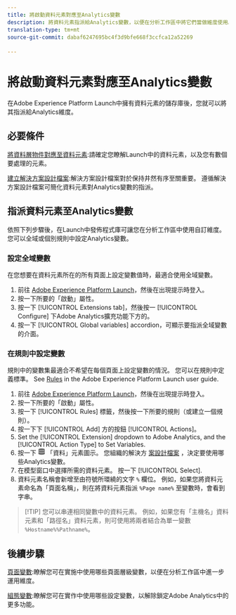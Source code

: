 ```yaml
---
title: 將啟動資料元素對應至Analytics變數
description: 將資料元素指派給Analytics變數，以便在分析工作區中將它們當做維度使用。
translation-type: tm+mt
source-git-commit: dabaf6247695bc4f3d9bfe668f3ccfca12a52269

---
```



# 將啟動資料元素對應至Analytics變數

在Adobe Experience Platform Launch中擁有資料元素的儲存庫後，您就可以將其指派給Analytics維度。

## 必要條件

[將資料層物件對應至資料元素](layer-to-elements.md):請確定您瞭解Launch中的資料元素，以及您有數個要處理的元素。

[建立解決方案設計檔案](../prepare/solution-design.md):解決方案設計檔案對於保持井然有序至關重要。 遵循解決方案設計檔案可簡化資料元素對Analytics變數的指派。

## 指派資料元素至Analytics變數

依照下列步驟後，在Launch中發佈程式庫可讓您在分析工作區中使用自訂維度。 您可以全域或個別規則中設定Analytics變數。

### 設定全域變數

在您想要在資料元素所在的所有頁面上設定變數值時，最適合使用全域變數。

1. 前往 [Adobe Experience Platform Launch](https://launch.adobe.com)，然後在出現提示時登入。
1. 按一下所要的「啟動」屬性。
1. 按一下 [!UICONTROL Extensions tab]，然後按一 [!UICONTROL Configure] 下Adobe Analytics擴充功能下方的。
1. 按一下 [!UICONTROL Global variables] accordion，可顯示要指派全域變數的介面。

### 在規則中設定變數

規則中的變數集最適合不希望在每個頁面上設定變數的情況。 您可以在規則中定義標準。 See [Rules](https://docs.adobe.com/content/help/zh-Hant/launch/using/reference/manage-resources/rules.html) in the Adobe Experience Platform Launch user guide.

1. 前往 [Adobe Experience Platform Launch](https://launch.adobe.com)，然後在出現提示時登入。
1. 按一下所要的「啟動」屬性。
1. 按一下 [!UICONTROL Rules] 標籤，然後按一下所要的規則（或建立一個規則）。
1. 按一下下 [!UICONTROL Add] 方的按鈕 [!UICONTROL Actions]。
1. Set the [!UICONTROL Extension] dropdown to Adobe Analytics, and the [!UICONTROL Action Type] to Set Variables.
1. 按一下 ![所需Analytics變數右側的](assets/data-element.png) 「資料」元素圖示。 您組織的解決方 [案設計檔案](../prepare/solution-design.md) ，決定要使用哪些Analytics變數。
1. 在模型窗口中選擇所需的資料元素。 按一下 [!UICONTROL Select].
1. 資料元素名稱會新增至由符號所環繞的文字 `%` 欄位。 例如，如果您將資料元素命名為「頁面名稱」，則在將資料元素指派 `%Page name%` 至變數時，會看到字串。

>[!TIP] 您可以串連相同變數中的資料元素。 例如，如果您有「主機名」資料元素和「路徑名」資料元素，則可使用將兩者結合為單一變數 `%Hostname%%Pathname%`。

## 後續步驟

[頁面變數](../vars/page-vars/page-variables.md):瞭解您可在實施中使用哪些頁面層級變數，以便在分析工作區中進一步運用維度。

[組態變數](../vars/config-vars/configuration-variables.md):瞭解您可在實作中使用哪些設定變數，以解除鎖定Adobe Analytics中的更多功能。
